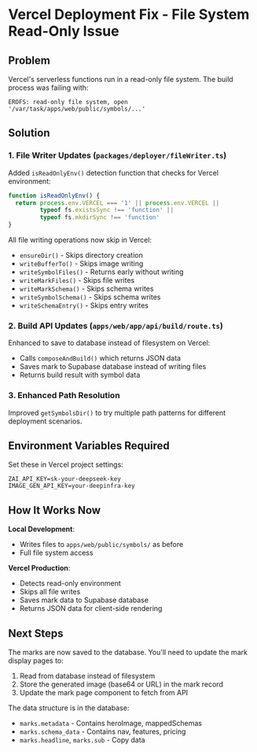 # Vercel Deployment Fix - File System Read-Only Issue

## Problem
Vercel's serverless functions run in a read-only file system. The build process was failing with:
```
EROFS: read-only file system, open '/var/task/apps/web/public/symbols/...'
```

## Solution

### 1. **File Writer Updates** (`packages/deployer/fileWriter.ts`)
Added `isReadOnlyEnv()` detection function that checks for Vercel environment:
```typescript
function isReadOnlyEnv() {
  return process.env.VERCEL === '1' || process.env.VERCEL || 
         typeof fs.existsSync !== 'function' || 
         typeof fs.mkdirSync !== 'function'
}
```

All file writing operations now skip in Vercel:
- `ensureDir()` - Skips directory creation
- `writeBufferTo()` - Skips image writing
- `writeSymbolFiles()` - Returns early without writing
- `writeMarkFiles()` - Skips file writes
- `writeMarkSchema()` - Skips schema writes
- `writeSymbolSchema()` - Skips schema writes
- `writeSchemaEntry()` - Skips entry writes

### 2. **Build API Updates** (`apps/web/app/api/build/route.ts`)
Enhanced to save to database instead of filesystem on Vercel:
- Calls `composeAndBuild()` which returns JSON data
- Saves mark to Supabase database instead of writing files
- Returns build result with symbol data

### 3. **Enhanced Path Resolution**
Improved `getSymbolsDir()` to try multiple path patterns for different deployment scenarios.

## Environment Variables Required

Set these in Vercel project settings:

```
ZAI_API_KEY=sk-your-deepseek-key
IMAGE_GEN_API_KEY=your-deepinfra-key
```

## How It Works Now

**Local Development**:
- Writes files to `apps/web/public/symbols/` as before
- Full file system access

**Vercel Production**:
- Detects read-only environment
- Skips all file writes
- Saves mark data to Supabase database
- Returns JSON data for client-side rendering

## Next Steps

The marks are now saved to the database. You'll need to update the mark display pages to:
1. Read from database instead of filesystem
2. Store the generated image (base64 or URL) in the mark record
3. Update the mark page component to fetch from API

The data structure is in the database:
- `marks.metadata` - Contains heroImage, mappedSchemas
- `marks.schema_data` - Contains nav, features, pricing
- `marks.headline`, `marks.sub` - Copy data

